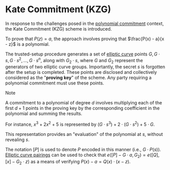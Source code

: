 # Kate Commitment (KZG)

In response to the challenges posed in the [polynomial commitment](000_polynomial_commitment.md) context, the Kate
Commitment (KZG) scheme is introduced.

To prove that $P(z) = a$, the approach involves proving that $\frac{P(x) - a}{x - z}$ is a polynomial.

The trusted-setup procedure generates a set of [elliptic curve](../elliptic_curve.md) points $G, G \cdot s, G \cdot s^2,
\ldots, G \cdot s^n$, along with $G_2 \cdot s$, where $G$ and $G_2$ represent the generators of two elliptic curve
groups. Importantly, the secret $s$ is forgotten after the setup is completed. These points are disclosed and
collectively considered as the "**proving key**" of the scheme. Any party requiring a polynomial commitment must use
these points.

> [!NOTE]
> A commitment to a polynomial of
> degree $d$ involves multiplying each of the first $d+1$ points in the proving key by the corresponding coefficient in
> the polynomial and summing the results.

For instance, $x^3 + 2x^2+5$ is represented by $(G \cdot s^3) + 2 \cdot (G \cdot s^2) + 5 \cdot G$.

This representation provides an "evaluation" of the polynomial at $s$, without revealing $s$.

The notation $[P]$ is used to
denote $P$ encoded in this manner (i.e., $G \cdot P(s)$). [Elliptic curve pairings](../elliptic_curve_pairings.md) can
be used to check that $e([P] - G \cdot a, G_2) = e([Q], [x] -
G_2 \cdot z)$ as a means of verifying $P(x) - a = Q(x) \cdot (x - z)$.
